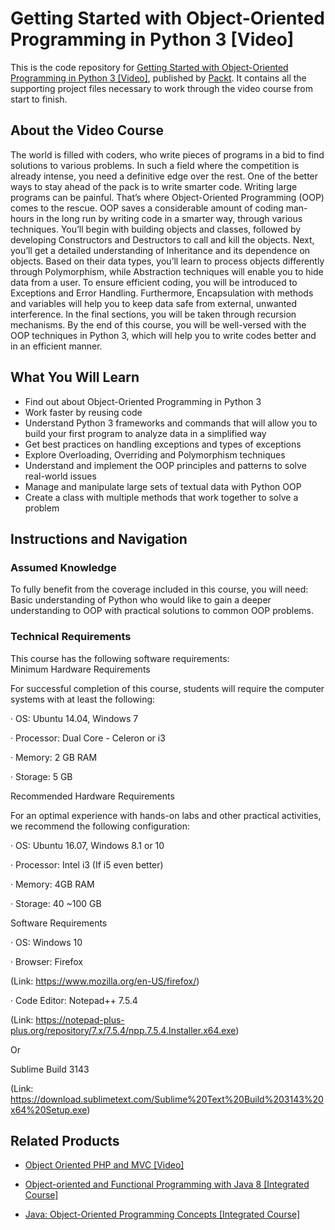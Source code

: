 # Getting Started with Object-Oriented Programming in Python 3 [Video]
This is the code repository for [Getting Started with Object-Oriented Programming in Python 3 [Video]](https://www.packtpub.com/application-development/getting-started-object-oriented-programming-python-3-video?utm_source=github&utm_medium=repository&utm_campaign=9781788629744), published by [Packt](https://www.packtpub.com/?utm_source=github). It contains all the supporting project files necessary to work through the video course from start to finish.
## About the Video Course
The world is filled with coders, who write pieces of programs in a bid to find solutions to various problems. In such a field where the competition is already intense, you need a definitive edge over the rest. One of the better ways to stay ahead of the pack is to write smarter code. Writing large programs can be painful. That’s where Object-Oriented Programming (OOP) comes to the rescue. OOP saves a considerable amount of coding man-hours in the long run by writing code in a smarter way, through various techniques. 
You’ll begin with building objects and classes, followed by developing Constructors and Destructors to call and kill the objects. Next, you’ll get a detailed understanding of Inheritance and its dependence on objects. Based on their data types, you’ll learn to process objects differently through Polymorphism, while Abstraction techniques will enable you to hide data from a user. To ensure efficient coding, you will be introduced to Exceptions and Error Handling. Furthermore, Encapsulation with methods and variables will help you to keep data safe from external, unwanted interference. In the final sections, you will be taken through recursion mechanisms.
By the end of this course, you will be well-versed with the OOP techniques in Python 3, which will help you to write codes better and in an efficient manner.

<H2>What You Will Learn</H2>
<DIV class=book-info-will-learn-text>
<UL>
<LI>Find out about Object-Oriented Programming in Python 3 
<LI>Work faster by reusing code 
<LI>Understand Python 3 frameworks and commands that will allow you to build your first program to analyze data in a simplified way 
<LI>Get best practices on handling exceptions and types of exceptions 
<LI>Explore Overloading, Overriding and Polymorphism techniques 
<LI>Understand and implement the OOP principles and patterns to solve real-world issues&nbsp; 
<LI>Manage and manipulate large sets of textual data with Python OOP 
<LI>Create a class with multiple methods that work together to solve a problem </LI></UL></DIV>

## Instructions and Navigation
### Assumed Knowledge
To fully benefit from the coverage included in this course, you will need:<br/>
Basic understanding of Python who would like to gain a deeper understanding to OOP with practical solutions to common OOP problems.
### Technical Requirements
This course has the following software requirements:<br/>
Minimum Hardware Requirements

For successful completion of this course, students will require the computer systems with at least the following:

·         OS: Ubuntu 14.04, Windows 7

·         Processor: Dual Core - Celeron or i3

·         Memory: 2 GB RAM

·         Storage: 5 GB

Recommended Hardware Requirements

For an optimal experience with hands-on labs and other practical activities, we recommend the following configuration:

·         OS: Ubuntu 16.07, Windows 8.1 or 10

·         Processor: Intel i3 (If i5 even better) 

·         Memory: 4GB RAM

·         Storage: 40 ~100 GB

Software Requirements

·         OS: Windows 10

·         Browser: Firefox 

(Link: https://www.mozilla.org/en-US/firefox/)

·         Code Editor: Notepad++ 7.5.4 

(Link: https://notepad-plus-plus.org/repository/7.x/7.5.4/npp.7.5.4.Installer.x64.exe)

Or

Sublime Build 3143 

(Link: https://download.sublimetext.com/Sublime%20Text%20Build%203143%20x64%20Setup.exe)

## Related Products
* [Object Oriented PHP and MVC [Video]]()

* [Object-oriented and Functional Programming with Java 8 [Integrated Course]]()

* [Java: Object-Oriented Programming Concepts [Integrated Course]]()

